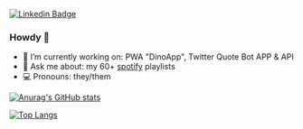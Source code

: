 [![Linkedin Badge](https://img.shields.io/badge/-LinkedIn-blue?style=flat&logo=Linkedin&logoColor=white&link=https://www.linkedin.com/in/mayra-cademartori-4032b51ab/)](https://www.linkedin.com/in/mayra-cademartori-4032b51ab/)

### Howdy 🤠

- 🔭 I’m currently working on: PWA "DinoApp", Twitter Quote Bot APP & API
- 💬 Ask me about: my 60+ [spotify](https://open.spotify.com/user/12168421791?si=e241dd1b2a894156) playlists
- 💻 Pronouns: they/them

[![Anurag's GitHub stats](https://github-readme-stats.vercel.app/api?username=prphawk&show_icons=true&hide_border=true)](https://github.com/anuraghazra/github-readme-stats)

[![Top Langs](https://github-readme-stats.vercel.app/api/top-langs/?username=prphawk&layout=compact&hide_border=true)](https://github.com/anuraghazra/github-readme-stats)
